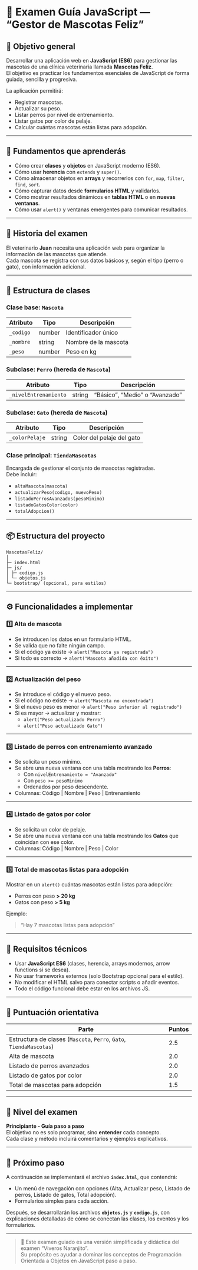 # 🐾 Examen Guía JavaScript — “Gestor de Mascotas Feliz”

## 🎯 Objetivo general
Desarrollar una aplicación web en **JavaScript (ES6)** para gestionar las mascotas de una clínica veterinaria llamada **Mascotas Feliz**.  
El objetivo es practicar los fundamentos esenciales de JavaScript de forma guiada, sencilla y progresiva.

La aplicación permitirá:
- Registrar mascotas.
- Actualizar su peso.
- Listar perros por nivel de entrenamiento.
- Listar gatos por color de pelaje.
- Calcular cuántas mascotas están listas para adopción.

---

## 🧠 Fundamentos que aprenderás

- Cómo crear **clases** y **objetos** en JavaScript moderno (ES6).
- Cómo usar **herencia** con `extends` y `super()`.
- Cómo almacenar objetos en **arrays** y recorrerlos con `for`, `map`, `filter`, `find`, `sort`.
- Cómo capturar datos desde **formularios HTML** y validarlos.
- Cómo mostrar resultados dinámicos en **tablas HTML** o en **nuevas ventanas**.
- Cómo usar `alert()` y ventanas emergentes para comunicar resultados.

---

## 🐶 Historia del examen

El veterinario **Juan** necesita una aplicación web para organizar la información de las mascotas que atiende.  
Cada mascota se registra con sus datos básicos y, según el tipo (perro o gato), con información adicional.

---

## 🧩 Estructura de clases

### Clase base: `Mascota`
| Atributo | Tipo | Descripción |
|-----------|------|--------------|
| `_codigo` | number | Identificador único |
| `_nombre` | string | Nombre de la mascota |
| `_peso` | number | Peso en kg |

### Subclase: `Perro` (hereda de `Mascota`)
| Atributo | Tipo | Descripción |
|-----------|------|--------------|
| `_nivelEntrenamiento` | string | “Básico”, “Medio” o “Avanzado” |

### Subclase: `Gato` (hereda de `Mascota`)
| Atributo | Tipo | Descripción |
|-----------|------|--------------|
| `_colorPelaje` | string | Color del pelaje del gato |

### Clase principal: `TiendaMascotas`
Encargada de gestionar el conjunto de mascotas registradas.  
Debe incluir:
- `altaMascota(mascota)`
- `actualizarPeso(codigo, nuevoPeso)`
- `listadoPerrosAvanzados(pesoMinimo)`
- `listadoGatosColor(color)`
- `totalAdopcion()`

---

## 📦 Estructura del proyecto


```
MascotasFeliz/
│
├─ index.html
├─ js/
│ ├─ codigo.js
│ └─ objetos.js
└─ bootstrap/ (opcional, para estilos)
```

---

## ⚙️ Funcionalidades a implementar

### 1️⃣ Alta de mascota
- Se introducen los datos en un formulario HTML.
- Se valida que no falte ningún campo.
- Si el código ya existe → `alert("Mascota ya registrada")`
- Si todo es correcto → `alert("Mascota añadida con éxito")`

---

### 2️⃣ Actualización del peso
- Se introduce el código y el nuevo peso.
- Si el código no existe → `alert("Mascota no encontrada")`
- Si el nuevo peso es menor → `alert("Peso inferior al registrado")`
- Si es mayor → actualizar y mostrar:
  - `alert("Peso actualizado Perro")`
  - `alert("Peso actualizado Gato")`

---

### 3️⃣ Listado de perros con entrenamiento avanzado
- Se solicita un peso mínimo.
- Se abre una nueva ventana con una tabla mostrando los **Perros**:
  - Con `nivelEntrenamiento = "Avanzado"`
  - Con `peso >= pesoMinimo`
  - Ordenados por peso descendente.
- Columnas: Código | Nombre | Peso | Entrenamiento

---

### 4️⃣ Listado de gatos por color
- Se solicita un color de pelaje.
- Se abre una nueva ventana con una tabla mostrando los **Gatos** que coincidan con ese color.
- Columnas: Código | Nombre | Peso | Color

---

### 5️⃣ Total de mascotas listas para adopción
Mostrar en un `alert()` cuántas mascotas están listas para adopción:
- Perros con peso **> 20 kg**
- Gatos con peso **> 5 kg**

Ejemplo:  
> “Hay 7 mascotas listas para adopción”

---

## 🧱 Requisitos técnicos

- Usar **JavaScript ES6** (clases, herencia, arrays modernos, arrow functions si se desea).
- No usar frameworks externos (solo Bootstrap opcional para el estilo).
- No modificar el HTML salvo para conectar scripts o añadir eventos.
- Todo el código funcional debe estar en los archivos JS.

---

## 💯 Puntuación orientativa

| Parte | Puntos |
|-------|--------|
| Estructura de clases (`Mascota`, `Perro`, `Gato`, `TiendaMascotas`) | 2.5 |
| Alta de mascota | 2.0 |
| Listado de perros avanzados | 2.0 |
| Listado de gatos por color | 2.0 |
| Total de mascotas para adopción | 1.5 |

---

## 👶 Nivel del examen
**Principiante - Guía paso a paso**  
El objetivo no es solo programar, sino **entender** cada concepto.  
Cada clase y método incluirá comentarios y ejemplos explicativos.

---

## 🚀 Próximo paso
A continuación se implementará el archivo **`index.html`**, que contendrá:
- Un menú de navegación con opciones (Alta, Actualizar peso, Listado de perros, Listado de gatos, Total adopción).
- Formularios simples para cada acción.

Después, se desarrollarán los archivos **`objetos.js`** y **`codigo.js`**, con explicaciones detalladas de cómo se conectan las clases, los eventos y los formularios.

---

> 🧩 Este examen guiado es una versión simplificada y didáctica del examen “Viveros Naranjito”.  
> Su propósito es ayudar a dominar los conceptos de Programación Orientada a Objetos en JavaScript paso a paso.
